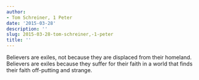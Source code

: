 ```yaml
---
author:
- Tom Schreiner, 1 Peter
date: '2015-03-28'
description: ''
slug: 2015-03-28-tom-schreiner,-1-peter
title: ''
---
```

Believers are exiles, not because they are displaced from their homeland. Believers are exiles because they suffer for their faith in a world that finds their faith off-putting and strange.



